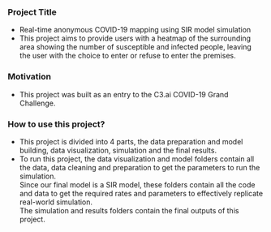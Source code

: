 ### Project Title
- Real-time anonymous COVID-19 mapping using SIR model simulation
- This project aims to provide users with a heatmap of the surrounding area showing the number of susceptible and infected people, leaving the user with the choice to enter or refuse to enter the premises.

### Motivation
- This project was built as an entry to the C3.ai COVID-19 Grand Challenge.

### How to use this project?
- This project is divided into 4 parts, the data preparation and model building, data visualization, simulation and the final results. <br/>
- To run this project, the data visualization and model folders contain all the data, data cleaning and preparation to get the parameters to run the simulation. <br/>
Since our final model is a SIR model, these folders contain all the code and data to get the required rates and parameters to effectively replicate real-world simulation. <br/>
The simulation and results folders contain the final outputs of this project.

